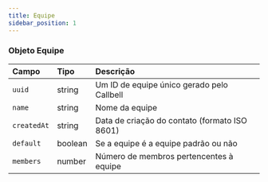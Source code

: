 ```yaml
---
title: Equipe
sidebar_position: 1
---
```


### Objeto Equipe

| Campo       | Tipo    | Descrição                                               |
| :---------- | :------ | :------------------------------------------------------ |
| `uuid`      | string  | Um ID de equipe único gerado pelo Callbell               |
| `name`      | string  | Nome da equipe                                          |
| `createdAt` | string  | Data de criação do contato (formato ISO 8601)            |
| `default`   | boolean | Se a equipe é a equipe padrão ou não                     |
| `members`   | number  | Número de membros pertencentes à equipe                   |